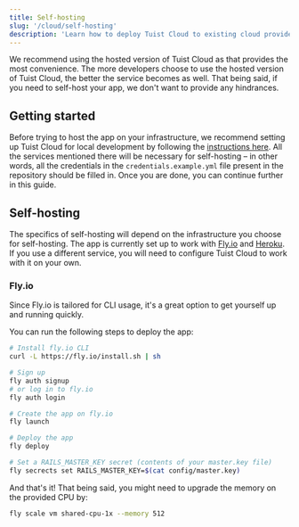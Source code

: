 ```yaml
---
title: Self-hosting
slug: '/cloud/self-hosting'
description: 'Learn how to deploy Tuist Cloud to existing cloud providers like Fly.io or Heroku.'
---
```


We recommend using the hosted version of Tuist Cloud as that provides the most convenience. The more developers choose to use the hosted version of Tuist Cloud, the better the service becomes as well. That being said, if you need to self-host your app, we don't want to provide any hindrances.

## Getting started

Before trying to host the app on your infrastructure, we recommend setting up Tuist Cloud for local development by following the [instructions here](./contributing.md). All the services mentioned there will be necessary for self-hosting – in other words, all the credentials in the `credentials.example.yml` file present in the repository should be filled in. Once you are done, you can continue further in this guide.

## Self-hosting

The specifics of self-hosting will depend on the infrastructure you choose for self-hosting. The app is currently set up to work with [Fly.io](https://fly.io/) and [Heroku](https://www.heroku.com/). If you use a different service, you will need to configure Tuist Cloud to work with it on your own.

### Fly.io

Since Fly.io is tailored for CLI usage, it's a great option to get yourself up and running quickly.

You can run the following steps to deploy the app:
```bash
# Install fly.io CLI
curl -L https://fly.io/install.sh | sh

# Sign up
fly auth signup
# or log in to fly.io
fly auth login

# Create the app on fly.io
fly launch

# Deploy the app
fly deploy

# Set a RAILS_MASTER_KEY secret (contents of your master.key file)
fly secrects set RAILS_MASTER_KEY=$(cat config/master.key)
```

And that's it! That being said, you might need to upgrade the memory on the provided CPU by:
```bash
fly scale vm shared-cpu-1x --memory 512
```